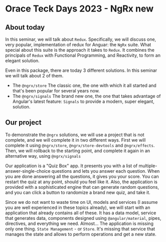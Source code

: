 # Orace Teck Days 2023 - NgRx new
## About today
In this seminar, we will talk about `Redux`. Specifically, we will discuss one, very popular, implementation of redux for Anguar: the `NgRx` suite. What special about this suite is the approach it takes to `Redux`. It combines the principals of `Redux` with Functional Programming, and Reactivity, to form an elegant solution.

Even in this package, there are today 3 different solutions. In this seminar we will talk about 2 of them. 
- The `@ngrx/store` The classic one, the one with which it all started and that's been popular for several years now.
- The `@ngrx/signals` The brand new one, the one that takes advantage of Angular's latest feature: `Signals` to provide a modern, super elegant, solution.

## Our project
To demonstrate the `@ngrx` solutions, we will use a project that is not complete, and we will complete it in two different ways. First we will complete it using `@ngrx/store`, `@ngrx/store-devtools` and `@ngrx/effects`. Then, we will rollback to the starting point, and complete it again in an alternative way, using `@ngrx/signals`

Our application is a "Quiz Box" app. It presents you with a list of multiple-answer-single-choice questions and lets you answer each question. When you are done answering all the questions, it gives you your score. You can restart the quiz at any point, should you feel like it. Also, the application is provided with a sophisticated engine that can generate random questions, and you can click a button to randomize a brand new quiz, and take it.

Since we do not want to waste time on UI, models and services (I assume you are well experienced in these topics already), we will start with an application that already contains all of these. It has a data model, service that generates data, components designed using `@angular/material`, pipes, directives, and everything we need. Almost... The application is missing only one thing. `State Management` - or `Store`. It's missing that service that manages the state and allows to perform operations and get a new state.




